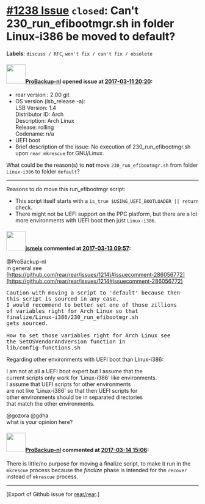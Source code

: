 [\#1238 Issue](https://github.com/rear/rear/issues/1238) `closed`: Can't 230\_run\_efibootmgr.sh in folder Linux-i386 be moved to default?
==========================================================================================================================================

**Labels**: `discuss / RFC`, `won't fix / can't fix / obsolete`

#### <img src="https://avatars.githubusercontent.com/u/515451?u=4f985fa15d087babc5049c337be90b42b56c8b8b&v=4" width="50">[ProBackup-nl](https://github.com/ProBackup-nl) opened issue at [2017-03-11 20:20](https://github.com/rear/rear/issues/1238):

-   rear version : 2.00 git
-   OS version (lsb\_release -a):  
    LSB Version: 1.4  
    Distributor ID: Arch  
    Description: Arch Linux  
    Release: rolling  
    Codename: n/a
-   UEFI boot
-   Brief description of the issue: No execution of
    230\_run\_efibootmgr.sh upon `rear mkrescue` for GNU/Linux.

What could be the reason(s) to **not** move `230_run_efibootmgr.sh` from
folder `Linux-i386` to folder `default`?

------------------------------------------------------------------------

Reasons to do move this run\_efibootmgr script:

-   This script itself starts with a
    `is_true $USING_UEFI_BOOTLOADER || return` check.
-   There might not be UEFI support on the PPC platform, but there are a
    lot more environments with UEFI boot then just `Linux-i386`.

#### <img src="https://avatars.githubusercontent.com/u/1788608?u=925fc54e2ce01551392622446ece427f51e2f0ce&v=4" width="50">[jsmeix](https://github.com/jsmeix) commented at [2017-03-13 09:57](https://github.com/rear/rear/issues/1238#issuecomment-286062132):

@ProBackup-nl  
in general see  
[https://github.com/rear/rear/issues/1214\#issuecomment-286056772](https://github.com/rear/rear/issues/1214#issuecomment-286056772)

<pre>
Caution with moving a script to 'default' because then
this script is sourced in any case.
I would recommend to better set one of those zillions
of variables right for Arch Linux so that
finalize/Linux-i386/230_run_efibootmgr.sh
gets sourced.

How to set those variables right for Arch Linux see
the SetOSVendorAndVersion function in
lib/config-functions.sh
</pre>

Regarding other environments with UEFI boot than Linux-i386:

I am not at all a UEFI boot expert but I assume that the  
current scripts only work for 'Linux-i386' like environments.  
I assume that UEFI scripts for other environments  
are not like 'Linux-i386' so that then UEFI scripts for  
other environments should be in separated directories  
that match the other environments.

@gozora @gdha  
what is your opinion here?

#### <img src="https://avatars.githubusercontent.com/u/515451?u=4f985fa15d087babc5049c337be90b42b56c8b8b&v=4" width="50">[ProBackup-nl](https://github.com/ProBackup-nl) commented at [2017-03-14 15:06](https://github.com/rear/rear/issues/1238#issuecomment-286450206):

There is little/no purpose for moving a finalize script, to make it run
in the `mkrescue` process because the *finalize* phase is intended for
the `recover` instead of `mkrescue` process.

------------------------------------------------------------------------

\[Export of Github issue for
[rear/rear](https://github.com/rear/rear).\]
